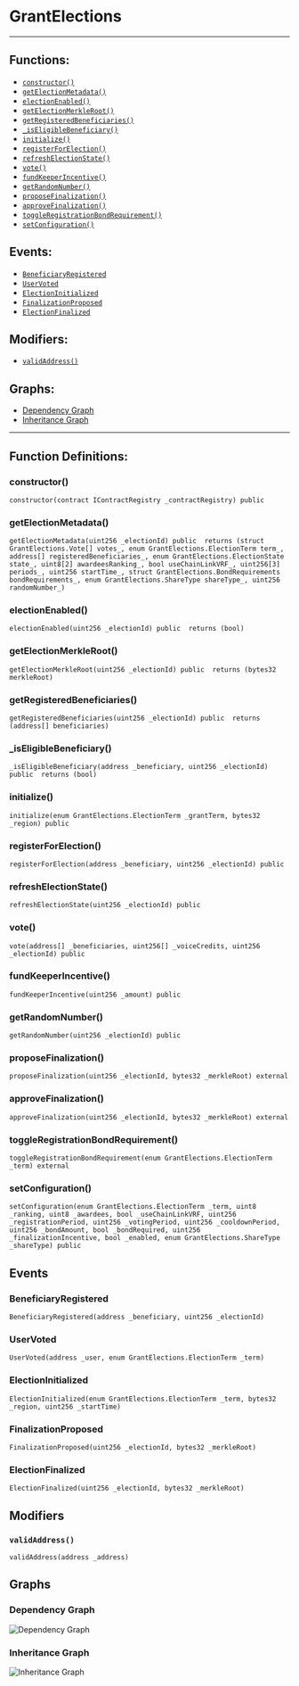 # GrantElections
***
## Functions:
- [`constructor()`](#constructor)
- [`getElectionMetadata()`](#getelectionmetadata)
- [`electionEnabled()`](#electionenabled)
- [`getElectionMerkleRoot()`](#getelectionmerkleroot)
- [`getRegisteredBeneficiaries()`](#getregisteredbeneficiaries)
- [`_isEligibleBeneficiary()`](#_iseligiblebeneficiary)
- [`initialize()`](#initialize)
- [`registerForElection()`](#registerforelection)
- [`refreshElectionState()`](#refreshelectionstate)
- [`vote()`](#vote)
- [`fundKeeperIncentive()`](#fundkeeperincentive)
- [`getRandomNumber()`](#getrandomnumber)
- [`proposeFinalization()`](#proposefinalization)
- [`approveFinalization()`](#approvefinalization)
- [`toggleRegistrationBondRequirement()`](#toggleregistrationbondrequirement)
- [`setConfiguration()`](#setconfiguration)
## Events:
- [`BeneficiaryRegistered`](#beneficiaryregistered)
- [`UserVoted`](#uservoted)
- [`ElectionInitialized`](#electioninitialized)
- [`FinalizationProposed`](#finalizationproposed)
- [`ElectionFinalized`](#electionfinalized)
## Modifiers:
- [`validAddress()`](#validaddress)
## Graphs:
- [Dependency Graph](#dependency-graph)
- [Inheritance Graph](#inheritance-graph)
***
## Function Definitions:
###  constructor()
```
constructor(contract IContractRegistry _contractRegistry) public 
```
###  getElectionMetadata()
```
getElectionMetadata(uint256 _electionId) public  returns (struct GrantElections.Vote[] votes_, enum GrantElections.ElectionTerm term_, address[] registeredBeneficiaries_, enum GrantElections.ElectionState state_, uint8[2] awardeesRanking_, bool useChainLinkVRF_, uint256[3] periods_, uint256 startTime_, struct GrantElections.BondRequirements bondRequirements_, enum GrantElections.ShareType shareType_, uint256 randomNumber_)
```
###  electionEnabled()
```
electionEnabled(uint256 _electionId) public  returns (bool)
```
###  getElectionMerkleRoot()
```
getElectionMerkleRoot(uint256 _electionId) public  returns (bytes32 merkleRoot)
```
###  getRegisteredBeneficiaries()
```
getRegisteredBeneficiaries(uint256 _electionId) public  returns (address[] beneficiaries)
```
###  _isEligibleBeneficiary()
```
_isEligibleBeneficiary(address _beneficiary, uint256 _electionId) public  returns (bool)
```
###  initialize()
```
initialize(enum GrantElections.ElectionTerm _grantTerm, bytes32 _region) public 
```
###  registerForElection()
```
registerForElection(address _beneficiary, uint256 _electionId) public 
```
###  refreshElectionState()
```
refreshElectionState(uint256 _electionId) public 
```
###  vote()
```
vote(address[] _beneficiaries, uint256[] _voiceCredits, uint256 _electionId) public 
```
###  fundKeeperIncentive()
```
fundKeeperIncentive(uint256 _amount) public 
```
###  getRandomNumber()
```
getRandomNumber(uint256 _electionId) public 
```
###  proposeFinalization()
```
proposeFinalization(uint256 _electionId, bytes32 _merkleRoot) external 
```
###  approveFinalization()
```
approveFinalization(uint256 _electionId, bytes32 _merkleRoot) external 
```
###  toggleRegistrationBondRequirement()
```
toggleRegistrationBondRequirement(enum GrantElections.ElectionTerm _term) external 
```
###  setConfiguration()
```
setConfiguration(enum GrantElections.ElectionTerm _term, uint8 _ranking, uint8 _awardees, bool _useChainLinkVRF, uint256 _registrationPeriod, uint256 _votingPeriod, uint256 _cooldownPeriod, uint256 _bondAmount, bool _bondRequired, uint256 _finalizationIncentive, bool _enabled, enum GrantElections.ShareType _shareType) public 
```
## Events
### BeneficiaryRegistered
```
BeneficiaryRegistered(address _beneficiary, uint256 _electionId)
```
### UserVoted
```
UserVoted(address _user, enum GrantElections.ElectionTerm _term)
```
### ElectionInitialized
```
ElectionInitialized(enum GrantElections.ElectionTerm _term, bytes32 _region, uint256 _startTime)
```
### FinalizationProposed
```
FinalizationProposed(uint256 _electionId, bytes32 _merkleRoot)
```
### ElectionFinalized
```
ElectionFinalized(uint256 _electionId, bytes32 _merkleRoot)
```
## Modifiers
### `validAddress()`
```
validAddress(address _address)
```
## Graphs
### Dependency Graph
![Dependency Graph](/docs/images/GrantElections_dependency_graph.png)
### Inheritance Graph
![Inheritance Graph](/docs/images/GrantElections_inheritance_graph.png)
